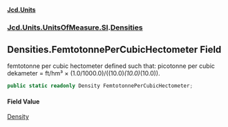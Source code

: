 #### [Jcd.Units](index.md 'index')
### [Jcd.Units.UnitsOfMeasure.SI](Jcd.Units.UnitsOfMeasure.SI.md 'Jcd.Units.UnitsOfMeasure.SI').[Densities](Densities.md 'Jcd.Units.UnitsOfMeasure.SI.Densities')

## Densities.FemtotonnePerCubicHectometer Field

femtotonne per cubic hectometer defined such that: picotonne per cubic dekameter = ft/hm³ ×
(1.0/1000.0)/((10.0)*(10.0)*(10.0)).

```csharp
public static readonly Density FemtotonnePerCubicHectometer;
```

#### Field Value
[Density](Density.md 'Jcd.Units.UnitTypes.Density')
